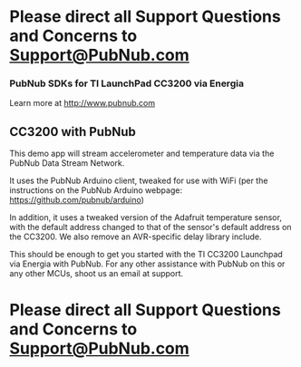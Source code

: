 # Please direct all Support Questions and Concerns to Support@PubNub.com

### PubNub SDKs for TI LaunchPad CC3200 via Energia
Learn more at http://www.pubnub.com

## CC3200 with PubNub

This demo app will stream accelerometer and temperature data via the PubNub Data Stream Network. 

It uses the PubNub Arduino client, tweaked for use with WiFi (per the instructions on the PubNub Arduino webpage: https://github.com/pubnub/arduino)

In addition, it uses a tweaked version of the Adafruit temperature sensor, with the default address changed to that of the sensor's default address on the CC3200.
 We also remove an AVR-specific delay library include.
 
This should be enough to get you started with the TI CC3200 Launchpad via Energia with PubNub. For any other assistance with PubNub on this or any other MCUs, shoot us an email at support.

# Please direct all Support Questions and Concerns to Support@PubNub.com
